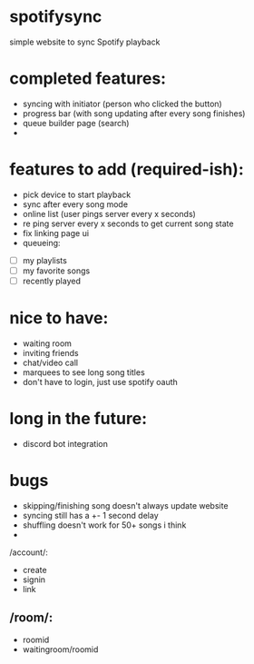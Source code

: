 # spotifysync
simple website to sync Spotify playback

# completed features:
- syncing with initiator (person who clicked the button)
- progress bar (with song updating after every song finishes)
- queue builder page (search)
- 

# features to add (required-ish):
- pick device to start playback
- sync after every song mode
- online list (user pings server every x seconds)
- re ping server every x seconds to get current song state
- fix linking page ui
- queueing:
- [ ] my playlists
- [ ] my favorite songs
- [ ] recently played

# nice to have:
- waiting room
- inviting friends
- chat/video call
- marquees to see long song titles
- don't have to login, just use spotify oauth

# long in the future:
- discord bot integration

# bugs
- skipping/finishing song doesn't always update website
- syncing still has a +- 1 second delay
- shuffling doesn't work for 50+ songs i think
- 

/account/:
- create
- signin
- link

/room/:
- 
- roomid
- waitingroom/roomid


